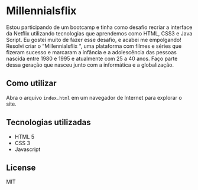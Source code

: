 # Millennialsflix

Estou participando de um bootcamp e tinha como desafio recriar a interface da Netflix utilizando tecnologias que aprendemos como HTML, CSS3 e Java Script. Eu gostei muito de fazer esse desafio, e acabei me empolgando! Resolvi criar o “Millennialsflix “, uma plataforma com filmes e séries que fizeram sucesso e marcaram a infância e a adolescência das pessoas nascida entre 1980 e 1995 e atualmente com 25 a 40 anos. Faço parte dessa geração que nasceu junto com a informática e a globalização.

## Como utilizar

Abra o arquivo `index.html` em um navegador de Internet para explorar o site.

## Tecnologias utilizadas

- HTML 5
- CSS 3
- Javascript

## License

MIT
